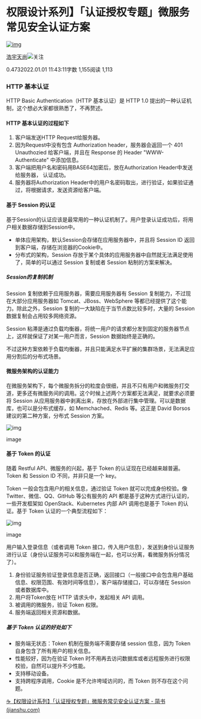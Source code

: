 # 权限设计系列】「认证授权专题」微服务常见安全认证方案

[![img](https://upload.jianshu.io/users/upload_avatars/8631313/c8f150ce-f499-4ac3-a660-71e48bcf4ad2.jpg?imageMogr2/auto-orient/strip|imageView2/1/w/96/h/96/format/webp)](https://www.jianshu.com/u/a3004510746b)

[浩宇天尚](https://www.jianshu.com/u/a3004510746b)[![  ](https://upload.jianshu.io/user_badge/19c2bea4-c7f7-467f-a032-4fed9acbc55d)](https://www.jianshu.com/mobile/creator)关注

0.4732022.01.01 11:43:11字数 1,155阅读 1,113

### HTTP 基本认证

HTTP Basic Authentication（HTTP 基本认证）是 HTTP 1.0 提出的一种认证机制，这个想必大家都很熟悉了，不再赘述。

#### HTTP 基本认证的过程如下

1. 客户端发送HTTP Request给服务器。
2. 因为Request中没有包含 Authorization header，服务器会返回一个 401 Unauthozied 给客户端，并且在 Response 的 Header "WWW-Authenticate" 中添加信息。
3. 客户端把用户名和密码用BASE64加密后，放在Authorization Header中发送给服务器， 认证成功。
4. 服务器将Authorization Header中的用户名密码取出，进行验证，如果验证通过，将根据请求，发送资源给客户端。

#### 基于 Session 的认证

基于Session的认证应该是最常用的一种认证机制了。用户登录认证成功后，将用户相关数据存储到Session中。

- 单体应用架构，默认Session会存储在应用服务器中，并且将 Session ID 返回到客户端，存储在浏览器的Cookie中。
- 分布式的架构，Session 存放于某个具体的应用服务器中自然就无法满足使用了，简单的可以通过 Session 复制或者 Session 粘制的方案来解决。

##### Session的复制机制

Session 复制依赖于应用服务器，需要应用服务器有 Session 复制能力，不过现在大部分应用服务器如 Tomcat、JBoss、WebSphere 等都已经提供了这个能力。除此之外，Session 复制的一大缺陷在于当节点数比较多时，大量的 Session 数据复制会占用较多网络资源。

Session 粘滞是通过负载均衡器，将统一用户的请求都分发到固定的服务器节点上，这样就保证了对某一用户而言，Session 数据始终是正确的。

不过这种方案依赖于负载均衡器，并且只能满足水平扩展的集群场景，无法满足应用分割后的分布式场景。

#### 微服务架构的认证能力

在微服务架构下，每个微服务拆分的粒度会很细，并且不只有用户和微服务打交道，更多还有微服务间的调用。这个时候上述两个方案都无法满足，就要求必须要将 Session 从应用服务器中剥离出来，存放在外部进行集中管理。可以是数据库，也可以是分布式缓存，如 Memchached、Redis 等。这正是 David Borsos 建议的第二种方案，分布式 Session 方案。

![img](https://upload-images.jianshu.io/upload_images/8631313-69ddf56251efaf18.png?imageMogr2/auto-orient/strip|imageView2/2/w/1200/format/webp)

image

#### 基于 Token 的认证

随着 Restful API、微服务的兴起，基于 Token 的认证现在已经越来越普遍。Token 和 Session ID 不同，并非只是一个 key。

Token 一般会包含用户的相关信息，通过验证 Token 就可以完成身份校验。像 Twitter、微信、QQ、GitHub 等公有服务的 API 都是基于这种方式进行认证的，一些开发框架如 OpenStack、Kubernetes 内部 API 调用也是基于 Token 的认证。基于 Token 认证的一个典型流程如下：

![img](https://upload-images.jianshu.io/upload_images/8631313-d2b4f8965b4a0f20.png?imageMogr2/auto-orient/strip|imageView2/2/w/1200/format/webp)

image

用户输入登录信息（或者调用 Token 接口，传入用户信息），发送到身份认证服务进行认证（身份认证服务可以和服务端在一起，也可以分离，看微服务拆分情况了）。

1. 身份验证服务验证登录信息是否正确，返回接口（一般接口中会包含用户基础信息、权限范围、有效时间等信息），客户端存储接口，可以存储在 Session 或者数据库中。
2. 用户将Token放在 HTTP 请求头中，发起相关 API 调用。
3. 被调用的微服务，验证 Token 权限。
4. 服务端返回相关资源和数据。

##### 基于 Token 认证的好处如下

- 服务端无状态：Token 机制在服务端不需要存储 session 信息，因为 Token 自身包含了所有用户的相关信息。
- 性能较好，因为在验证 Token 时不用再去访问数据库或者远程服务进行权限校验，自然可以提升不少性能。
- 支持移动设备。
- 支持跨程序调用，Cookie 是不允许垮域访问的，而 Token 则不存在这个问题。



[☕【权限设计系列】「认证授权专题」微服务常见安全认证方案 - 简书 (jianshu.com)](https://www.jianshu.com/p/58a15aa4dbb1)
